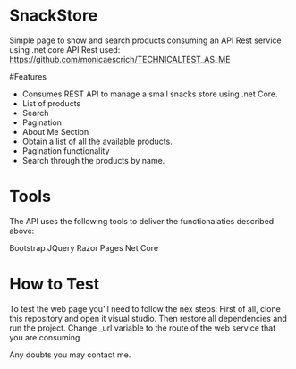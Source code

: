 # SnackStore
Simple page to show and search products consuming an API Rest service using .net core
API Rest used: https://github.com/monicaescrich/TECHNICALTEST_AS_ME

#Features 
 - Consumes REST API to manage a small snacks store using .net Core.
 - List of products
 - Search
 - Pagination
 - About Me Section
 - Obtain a list of all the available products.
 - Pagination functionality
 - Search through the products by name.
 
 # Tools
 The API uses the following tools  to deliver the  	   functionalaties described above:

Bootstrap
JQuery 
Razor Pages 
Net Core

# How to Test 
To test the web page you'll need to follow the nex steps: 
First of all, clone this repository and open it visual studio. Then restore all dependencies and run the project. 
Change _url variable to the route of the web service that you are consuming

Any doubts you may contact me.


